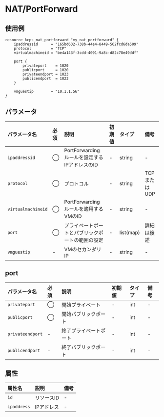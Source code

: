 # NAT/PortForward

## 使用例

```hcl
resource kcps_nat_portforward "my_nat_portforward" {
    ipaddressid      = "165bd632-738b-44e4-8449-562fcd6da509"
    protocol         = "TCP"
    virtualmachineid = "be4a143f-3cdd-4091-9a8c-d82c78e49ddf"

    port {
        privateport    = 1020
        publicport     = 1020
        privateendport = 1023
        publicendport  = 1023
    }

    vmguestip        = "10.1.1.56"
}
```


## パラメータ

|パラメータ名 |必須    |説明      |初期値    |タイプ    |備考|
|:----------|:------|:---------|:--------|:--------|:--|
|`ipaddressid` |◯|PortForwardingルールを設定するIPアドレスのID  | - | string | - |
|`protocol`   |◯|プロトコル           | - | string | TCPまたはUDP |
|`virtualmachineid`    |◯| PortForwardingルールを適用するVMのID       | - | string | - |
|`port` |◯|プライベートポートとパブリックポートの範囲の設定            | - | list(map) | 詳細は後述 |
|`vmguestip` |-|VMのセカンダリIP  | - | string | - |




## port

|パラメータ名 |必須    |説明      |初期値    |タイプ    |備考|
|:----------|:------|:---------|:--------|:--------|:--|
|`privateport` |◯|開始プライベート  | - | int | - |
|`publicport`   |◯|開始パブリックポート | - | int | - |
|`privateendport`   |-|終了プライベートポート | - | int | - |
|`publicendport`   |-|終了パブリックポート | - | int | - |

## 属性
|属性名 |説明      |備考 |
|:----------|:------|:---------|
|`id`          |リソースID   | - | 
|`ipaddress`    |IPアドレス | - | 
